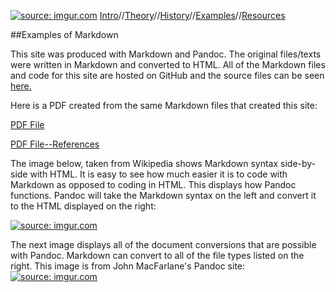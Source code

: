 <a href="http://imgur.com/MdMZu2A"><img src="http://i.imgur.com/MdMZu2A.jpg" title="source: imgur.com" /></a>    [Intro](https://aaronbev79.github.io/markdown_intro.html)//[Theory](https://aaronbev79.github.io/markdown_theory.html)//[History](https://aaronbev79.github.io/markdown_history.html)//[Examples](https://aaronbev79.github.io/markdown_examples.html)//[Resources](https://aaronbev79.github.io/markdown_resources.html)

##Examples of Markdown

This site was produced with Markdown and Pandoc. The original files/texts were written in Markdown and converted to HTML. All of the Markdown files and code for this site are hosted on GitHub and the source files can be seen [here.](https://github.com/aaronbev79/aaronbev79.github.io)

Here is a PDF created from the same Markdown files that created this site:

[PDF File](https://www.dropbox.com/s/nqru925n1k1xzti/markdown_pdf.pdf?dl=0)

[PDF File--References](https://www.dropbox.com/s/iwwamhqq54k7q4j/references.pdf?dl=0)

The image below, taken from Wikipedia shows Markdown syntax side-by-side with HTML. It is easy to see how much easier it is to code with Markdown as opposed to coding in HTML. This displays how Pandoc functions. Pandoc will take the Markdown syntax on the left and convert it to the HTML displayed on the right:

<a href="http://imgur.com/mQ3U6q7"><img src="http://i.imgur.com/mQ3U6q7.png" title="source: imgur.com" /></a>


The next image displays all of the document conversions that are possible with Pandoc. Markdown can convert to all of the file types listed on the right. This image is from John MacFarlane's Pandoc site:
<a href="http://imgur.com/UUyAKCh"><img src="http://i.imgur.com/UUyAKCh.png" title="source: imgur.com" /></a>






